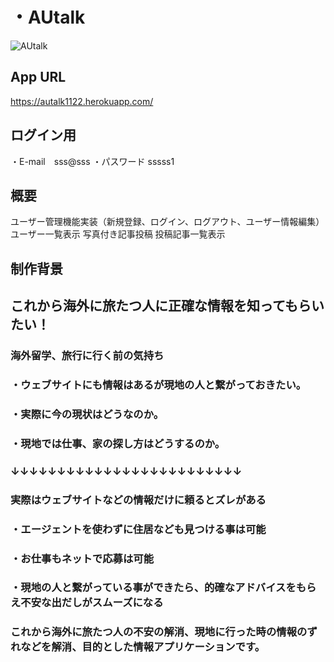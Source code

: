 # ・AUtalk
![AUtalk](https://user-images.githubusercontent.com/68591263/93962723-69319400-fd96-11ea-9e4e-bc3a66b84e27.png)
## App URL
https://autalk1122.herokuapp.com/

## ログイン用
・E-mail　sss@sss 
・パスワード sssss1

## 概要
 ユーザー管理機能実装（新規登録、ログイン、ログアウト、ユーザー情報編集）
 ユーザー一覧表示
 写真付き記事投稿
 投稿記事一覧表示

## 制作背景

## これから海外に旅たつ人に正確な情報を知ってもらいたい！

### 海外留学、旅行に行く前の気持ち
### ・ウェブサイトにも情報はあるが現地の人と繋がっておきたい。
### ・実際に今の現状はどうなのか。
### ・現地では仕事、家の探し方はどうするのか。

### ↓↓↓↓↓↓↓↓↓↓↓↓↓↓↓↓↓↓↓↓↓↓↓↓↓

### 実際はウェブサイトなどの情報だけに頼るとズレがある
### ・エージェントを使わずに住居なども見つける事は可能
### ・お仕事もネットで応募は可能
### ・現地の人と繋がっている事ができたら、的確なアドバイスをもらえ不安な出だしがスムーズになる

### これから海外に旅たつ人の不安の解消、現地に行った時の情報のずれなどを解消、目的とした情報アプリケーションです。

